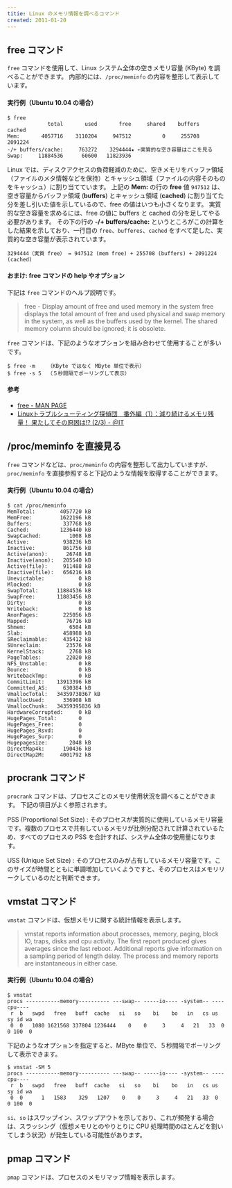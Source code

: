 ```yaml
---
titie: Linux のメモリ情報を調べるコマンド
created: 2011-01-20
---
```


free コマンド
----

`free` コマンドを使用して、Linux システム全体の空きメモリ容量 (KByte) を調べることができます。
内部的には、`/proc/meminfo` の内容を整形して表示しています。

#### 実行例（Ubuntu 10.04 の場合）

```
$ free
             total       used       free     shared    buffers     cached
Mem:       4057716    3110204     947512          0     255708    2091224
-/+ buffers/cache:     763272    3294444★ ←実質的な空き容量はここを見る
Swap:     11884536      60600   11823936
```

Linux では、ディスクアクセスの負荷軽減のために、空きメモリをバッファ領域（ファイルのメタ情報などを保持）とキャッシュ領域（ファイルの内容そのものをキャッシュ）に割り当てています。
上記の **Mem:** の行の **free** 値 `947512` は、空き容量からバッファ領域 (**buffers**) とキャッシュ領域 (**cached**) に割り当てた分を差し引いた値を示しているので、free の値はいつも小さくなります。
実質的な空き容量を求めるには、free の値に buffers と cached の分を足してやる必要があります。
その下の行の **-/+ buffers/cache:** というところがこの計算をした結果を示しており、一行目の `free`、`bufferes`、`cached` をすべて足した、実質的な空き容量が表示されています。

```
3294444（実質 free） = 947512 (mem free) + 255708 (buffers) + 2091224 (cached)
```

#### おまけ: free コマンドの help やオプション

下記は `free` コマンドのヘルプ説明です。

> free - Display amount of free and used memory in the system
> free displays the total amount of free and used physical and swap memory in the system, as well as the buffers used by the kernel.  The shared memory column should be ignored; it is obsolete.

`free` コマンドは、下記のようなオプションを組み合わせて使用することが多いです。

```
$ free -m    （KByte ではなく MByte 単位で表示）
$ free -s 5  （５秒間隔でポーリングして表示）
```

#### 参考

- [free - MAN PAGE](https://linuxjm.osdn.jp/html/procps/man1/free.1.html)
- [Linuxトラブルシューティング探偵団　番外編（1）：減り続けるメモリ残量！ 果たしてその原因は!? (2/3) - ＠IT](http://www.atmarkit.co.jp/ait/articles/0810/01/news134_2.html)

/proc/meminfo を直接見る
----

`free` コマンドなどは、`proc/meminfo` の内容を整形して出力していますが、`proc/meminfo` を直接参照すると下記のような情報を取得することができます。

#### 実行例（Ubuntu 10.04 の場合）

```
$ cat /proc/meminfo
MemTotal:        4057720 kB
MemFree:         1622196 kB
Buffers:          337768 kB
Cached:          1236440 kB
SwapCached:         1008 kB
Active:           938236 kB
Inactive:         861756 kB
Active(anon):      26748 kB
Inactive(anon):   205540 kB
Active(file):     911488 kB
Inactive(file):   656216 kB
Unevictable:           0 kB
Mlocked:               0 kB
SwapTotal:      11884536 kB
SwapFree:       11883456 kB
Dirty:                 0 kB
Writeback:             0 kB
AnonPages:        225056 kB
Mapped:            76716 kB
Shmem:              6504 kB
Slab:             458988 kB
SReclaimable:     435412 kB
SUnreclaim:        23576 kB
KernelStack:        2768 kB
PageTables:        22020 kB
NFS_Unstable:          0 kB
Bounce:                0 kB
WritebackTmp:          0 kB
CommitLimit:    13913396 kB
Committed_AS:     630384 kB
VmallocTotal:   34359738367 kB
VmallocUsed:      336908 kB
VmallocChunk:   34359395836 kB
HardwareCorrupted:     0 kB
HugePages_Total:       0
HugePages_Free:        0
HugePages_Rsvd:        0
HugePages_Surp:        0
Hugepagesize:       2048 kB
DirectMap4k:      190436 kB
DirectMap2M:     4001792 kB
```


procrank コマンド
----

`procrank` コマンドは、プロセスごとのメモリ使用状況を調べることができます。
下記の項目がよく参照されます。

PSS (Proportional Set Size)
: そのプロセスが実質的に使用しているメモリ容量です。複数のプロセスで共有しているメモリが比例分配されて計算されているため、すべてのプロセスの PSS を合計すれば、システム全体の使用量になります。

USS (Unique Set Size)
: そのプロセスのみが占有しているメモリ容量です。このサイズが時間とともに単調増加していくようですと、そのプロセスはメモリリークしているのだと判断できます。


vmstat コマンド
----

`vmstat` コマンドは、仮想メモリに関する統計情報を表示します。

> vmstat reports information about processes, memory, paging, block IO, traps, disks and cpu activity.  The first report produced gives averages since the last reboot.  Additional reports give information on a sampling period of length delay.  The process and memory reports are instantaneous in either case.

#### 実行例（Ubuntu 10.04 の場合）

```
$ vmstat
procs -----------memory---------- ---swap-- -----io---- -system-- ----cpu----
 r  b   swpd   free   buff  cache   si   so    bi    bo   in   cs us sy id wa
 0  0   1080 1621568 337804 1236444    0    0     3     4   21   33  0  0 100  0
```

下記のようなオプションを指定すると、MByte 単位で、５秒間隔でポーリングして表示できます。

```
$ vmstat -SM 5
procs -----------memory---------- ---swap-- -----io---- -system-- ----cpu----
 r  b   swpd   free   buff  cache   si   so    bi    bo   in   cs us sy id wa
 0  0      1   1583    329   1207    0    0     3     4   21   33  0  0 100  0
```

`si`、`so` はスワップイン、スワップアウトを示しており、これが頻発する場合は、スラッシング（仮想メモリとのやりとりに CPU 処理時間のほとんどを割いてしまう状況）が発生している可能性があります。


pmap コマンド
----

`pmap` コマンドは、プロセスのメモリマップ情報を表示します。

